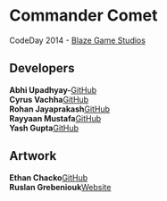 Commander Comet
=============

CodeDay 2014 - [Blaze Game Studios](http://blazegamestudios.com)

Developers
-------------

<b>Abhi Upadhyay-</b><a href="http://www.github.com/aupadhyay">GitHub</a><br>
<b>Cyrus Vachha</b><a href="http://www.github.com/cvachha">GitHub</a><br>
<b>Rohan Jayaprakash</b><a href="http://www.github.com/Rohan-J">GitHub</a><br>
<b>Rayyaan Mustafa</b><a href="http://www.github.com/Rayyaan-Mustafa">GitHub</a><br>
<b>Yash Gupta</b><a href="http://www.github.com/Yash-Gupta">GitHub</a>


Artwork
-------------

<b>Ethan Chacko</b><a href="http://www.github.com/Krakk3n">GitHub</a><br>
<b>Ruslan Grebeniouk</b><a href="http://grbk.co/">Website</a>
